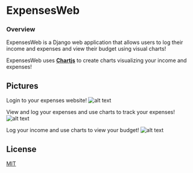 # ExpensesWeb

### Overview
ExpensesWeb is a Django web application that allows users to log their income and expenses and view their budget using visual charts!

ExpensesWeb uses **[Chartjs]** to create charts visualizing your income and expenses!

[Chartjs]: https://www.chartjs.org

## Pictures
Login to your expenses website!
![alt text](https://i.gyazo.com/4042a236df090b55080d3d19163068aa.png)

View and log your expenses and use charts to track your expenses!
![alt text](https://i.gyazo.com/931dbd84d755c6ae9e19f12cc3db30ce.png)

Log your income and use charts to view your budget!
![alt text](https://i.gyazo.com/86c69cbb9e7918ec46e0a7a60e57541c.png)


## License
[MIT](LICENSE)

